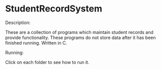 # StudentRecordSystem

Description:

These are a collection of programs which maintain student records and provide functionality. These programs do not store data after it has been finished running. Written in C.

Running:

Click on each folder to see how to run it.

